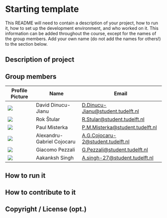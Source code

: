 # Starting template

This README will need to contain a description of your project, how to run it, how to set up the development environment, and who worked on it.
This information can be added throughout the course, except for the names of the group members.
Add your own name (do not add the names for others!) to the section below.

## Description of project

## Group members

| Profile Picture                                                                                           | Name               | Email                             |
| --------------------------------------------------------------------------------------------------------- | ------------------ | --------------------------------- |
| ![](https://avatars.githubusercontent.com/u/34619913?v=4&size=50) | David Dinucu-Jianu | D.Dinucu-Jianu@student.tudelft.nl |
| ![](https://en.gravatar.com/userimage/215919617/deb21f77ed0ec5c42d75b0dae551b912.png?size=50)             | Rok Štular         | R.Stular@student.tudelft.nl       |
| ![](https://avatars.githubusercontent.com/u/45182027?v=4&size=50)                                         | Paul Misterka      | P.M.Misterka@student.tudelft.nl   |
| ![](https://secure.gravatar.com/avatar/065ab34531af46f9d554ea8c2067a07d?s=50&d=identicon) | Alexandru-Gabriel Cojocaru | A.G.Cojocaru-2@student.tudelft.nl |
| ![](https://avatars.githubusercontent.com/u/99262358?size=50) | Giacomo Pezzali | G.Pezzali@student.tudelft.nl |
| ![](https://secure.gravatar.com/avatar/fabe2c215ecceecd352547f2c5fbbef7?s=800&d=identicon) | Aakanksh Singh | A.singh-27@student.tudelft.nl |
<!-- Instructions (remove once assignment has been completed -->
<!-- - Add (only!) your own name to the table above (use Markdown formatting) -->
<!-- - Mention your *student* email address -->
<!-- - Preferably add a recognizable photo, otherwise add your GitLab photo -->
<!-- - (please make sure the photos have the same size) -->

## How to run it

## How to contribute to it

## Copyright / License (opt.)
